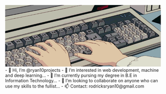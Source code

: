 <img src="./animated.gif" alt="My Project GIF" width="700" height="200">
- 👋 Hi, I’m @ryan10projects
- 👀 I’m interested in web development, machine and deep learning...
- 🌱 I’m currently pursing my degree in B.E in Information Technology...
- 💞️ I’m looking to collaborate on anyone who can use my skills to the fullist...
- 📫 Contact: rodricksryan10@gmail.com

<!---
ryan10projects/ryan10projects is a ✨ special ✨ repository because its `README.md` (this file) appears on your GitHub profile.
You can click the Preview link to take a look at your changes.
--->
